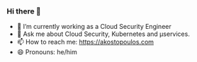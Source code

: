 ### Hi there 👋

- 🔭 I’m currently working as a Cloud Security Engineer
- 💬 Ask me about Cloud Security, Kubernetes and μservices.
- 📫 How to reach me: https://akostopoulos.com
- 😄 Pronouns: he/him
